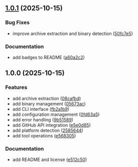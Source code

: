 ## [1.0.1](https://github.com/mhalder/oktofetch/compare/v1.0.0...v1.0.1) (2025-10-15)

### Bug Fixes

* improve archive extraction and binary detection ([50fc7e5](https://github.com/mhalder/oktofetch/commit/50fc7e529ad084e4a181ccc66fab1869c1ce0f9c))

### Documentation

* add badges to README ([a60a2c2](https://github.com/mhalder/oktofetch/commit/a60a2c2d00b0089a5ca0c52e58f435c906c733d3))

## 1.0.0 (2025-10-15)

### Features

* add archive extraction ([08cafbd](https://github.com/mhalder/oktofetch/commit/08cafbd6b72f6fbdd4d0c9d24625c0d46b9cd2cd))
* add binary management ([05673ac](https://github.com/mhalder/oktofetch/commit/05673acf7175ad24a2a01863a93825b8eb82a59f))
* add CLI interface ([fb2a1b9](https://github.com/mhalder/oktofetch/commit/fb2a1b94fbad0b80b7b667666c1609894295d7a7))
* add configuration management ([0fd63a5](https://github.com/mhalder/oktofetch/commit/0fd63a56e2a715c3adf120763d43aef6c38723aa))
* add error handling ([9b51589](https://github.com/mhalder/oktofetch/commit/9b515898e2b9edaf841ab26e9224934df913ccdc))
* add GitHub API integration ([e5e0d85](https://github.com/mhalder/oktofetch/commit/e5e0d859acd1ffa73fbc27ac9ba08b3beb2c6f0e))
* add platform detection ([2585644](https://github.com/mhalder/oktofetch/commit/2585644b9644e954a8032fdea399ea4d4e689eaa))
* add tool operations ([e568305](https://github.com/mhalder/oktofetch/commit/e5683055f79ca636e5c995236d7836b5079c5bc0))

### Documentation

* add README and license ([e512c50](https://github.com/mhalder/oktofetch/commit/e512c50d1d331c79063abb9938a3754e8be5aa68))
